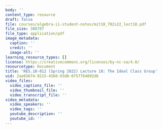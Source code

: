 ```yaml
---
body: ''
content_type: resource
draft: false
file: courses/algebra-ii-student-notes/mit18_702s22_lect18.pdf
file_size: 388707
file_type: application/pdf
image_metadata:
  caption: ''
  credit: ''
  image-alt: ''
learning_resource_types: []
license: https://creativecommons.org/licenses/by-nc-sa/4.0/
resourcetype: Document
title: 'RES.18-012 (Spring 2022) Lecture 18: The Ideal Class Group'
uid: 2ae65674-9215-4560-93d0-0757764892d6
video_files:
  video_captions_file: ''
  video_thumbnail_file: ''
  video_transcript_file: ''
video_metadata:
  video_speakers: ''
  video_tags: ''
  youtube_description: ''
  youtube_id: ''
---
```


